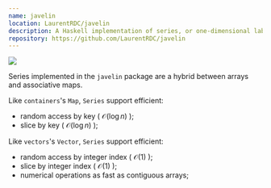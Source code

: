 ```yaml
---
name: javelin
location: LaurentRDC/javelin
description: A Haskell implementation of series, or one-dimensional labeled arrays
repository: https://github.com/LaurentRDC/javelin
---
```


<a href="http://hackage.haskell.org/package/javelin" target="_blank">
    <img src="https://img.shields.io/hackage/v/javelin.svg">
</a>

Series implemented in the `javelin` package are a hybrid between arrays and associative maps.

Like `containers`'s `Map`, `Series` support efficient:

* random access by key ( $\mathcal{O}(\log n)$ );
* slice by key ( $\mathcal{O}(\log n)$ );

Like `vectors`'s `Vector`, `Series` support efficient:

* random access by integer index ( $\mathcal{O}(1)$ );
* slice by integer index ( $\mathcal{O}(1)$ );
* numerical operations as fast as contiguous arrays;